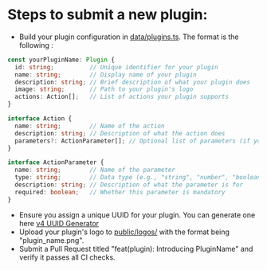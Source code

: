 # Steps to submit a new plugin:

- Build your plugin configuration in [data/plugins.ts](https://github.com/minhanhld/starkagent/blob/main/data/plugins.ts).
The format is the following :
```typescript
const yourPluginName: Plugin {
  id: string;          // Unique identifier for your plugin
  name: string;        // Display name of your plugin
  description: string; // Brief description of what your plugin does
  image: string;       // Path to your plugin's logo
  actions: Action[];   // List of actions your plugin supports
}

interface Action {
  name: string;        // Name of the action
  description: string; // Description of what the action does
  parameters?: ActionParameter[]; // Optional list of parameters (if your action needs inputs)
}

interface ActionParameter {
  name: string;        // Name of the parameter
  type: string;        // Data type (e.g., "string", "number", "boolean")
  description: string; // Description of what the parameter is for
  required: boolean;   // Whether this parameter is mandatory
}

```

- Ensure you assign a unique UUID for your plugin. You can generate one here [v4 UUID Generator](https://www.uuidgenerator.net/version4)
- Upload your plugin's logo to [public/logos/](https://github.com/minhanhld/starkagent/tree/main/public/logos) with the format being "plugin_name.png".
- Submit a Pull Request titled "feat(plugin): Introducing PluginName" and verify it passes all CI checks.
